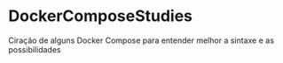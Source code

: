 # DockerComposeStudies
Ciração de alguns Docker Compose para entender melhor a sintaxe e as possibilidades
